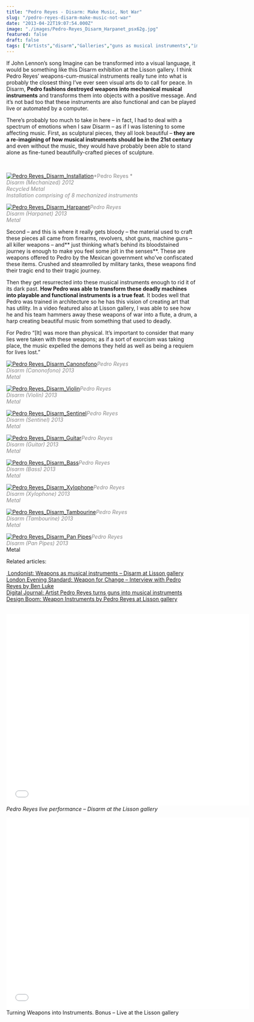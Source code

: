 ```yaml
---
title: "Pedro Reyes - Disarm: Make Music, Not War"
slug: "/pedro-reyes-disarm-make-music-not-war"
date: "2013-04-22T19:07:54.000Z"
image: "./images/Pedro-Reyes_Disarm_Harpanet_psx62g.jpg"
featured: false
draft: false
tags: ["Artists","disarm","Galleries","guns as musical instruments","imagine series","Lisson gallery","mexican artists","pedro reyes","weapons as music"]
---
```



If John Lennon’s song Imagine can be transformed into a visual language, it would be something like this Disarm exhibition at the Lisson gallery. I think Pedro Reyes’ weapons-cum-musical instruments really tune into what is probably the closest thing I’ve ever seen visual arts do to call for peace. In Disarm, **Pedro fashions destroyed weapons into mechanical musical instruments** and transforms them into objects with a positive message. And it’s not bad too that these instruments are also functional and can be played live or automated by a computer. 

There’s probably too much to take in here – in fact, I had to deal with a spectrum of emotions when I saw Disarm – as if I was listening to some affecting music. First, as sculptural pieces, they all look beautiful – **they are a re-imagining of how musical instruments should be in the 21st century** and even without the music, they would have probably been able to stand alone as fine-tuned beautifully-crafted pieces of sculpture.

 

[![Pedro Reyes_Disarm_Installation](./images/Pedro-Reyes_Disarm_Installation_jormgm.jpg)](./images/Pedro-Reyes_Disarm_Installation_jormgm.jpg)<span style="color: #888888;">*Pedro Reyes *</span>  
<span style="color: #888888;">*Disarm (Mechanized) 2012*</span>  
<span style="color: #888888;">*Recycled Metal*</span>  
<span style="color: #888888;">*Installation comprising of 8 mechanized instruments*</span>

[![Pedro Reyes_Disarm_Harpanet](./images/Pedro-Reyes_Disarm_Harpanet_psx62g.jpg)](./images/Pedro-Reyes_Disarm_Harpanet_psx62g.jpg)<span style="color: #888888;">*Pedro Reyes*</span>  
<span style="color: #888888;">*Disarm (Harpanet) 2013*</span>  
<span style="color: #888888;">*Metal*</span>

Second – and this is where it really gets bloody – the material used to craft these pieces all came from firearms, revolvers, shot guns, machine guns – all killer weapons – and** just thinking what’s behind its bloodstained journey is enough to make you feel some jolt in the senses**. These are weapons offered to Pedro by the Mexican government who’ve confiscated these items. Crushed and steamrolled by military tanks, these weapons find their tragic end to their tragic journey.

Then they get resurrected into these musical instruments enough to rid it of its dark past. **How Pedro was able to transform these deadly machines into playable and functional instruments is a true feat**. It bodes well that Pedro was trained in architecture so he has this vision of creating art that has utility. In a video featured also at Lisson gallery, I was able to see how he and his team hammers away these weapons of war into a flute, a drum, a harp creating beautiful music from something that used to deadly.

For Pedro “[It] was more than physical. It’s important to consider that many lies were taken with these weapons; as if a sort of exorcism was taking place, the music expelled the demons they held as well as being a requiem for lives lost.”

[![Pedro Reyes_Disarm_Canonofono](./images/Pedro-Reyes_Disarm_Canonofono_dt8gve.jpg)](./images/Pedro-Reyes_Disarm_Canonofono_dt8gve.jpg)<span style="color: #888888;">*Pedro Reyes*</span>  
<span style="color: #888888;">*Disarm (Canonofono) 2013*</span>  
<span style="color: #888888;">*Metal*</span>

[![Pedro Reyes_Disarm_Violin](./images/Pedro-Reyes_Disarm_Violin_h0mjui.jpg)](./images/Pedro-Reyes_Disarm_Violin_h0mjui.jpg)<span style="color: #888888;">*Pedro Reyes*</span>  
<span style="color: #888888;">*Disarm (Violin) 2013*</span>  
<span style="color: #888888;">*Metal*</span>

[![Pedro Reyes_Disarm_Sentinel](./images/Pedro-Reyes_Disarm_Sentinel_qucnua.jpg)](./images/Pedro-Reyes_Disarm_Sentinel_qucnua.jpg)<span style="color: #888888;">*Pedro Reyes*</span>  
<span style="color: #888888;">*Disarm (Sentinel) 2013*</span>  
*<span style="color: #888888;">Metal</span>*

[![Pedro Reyes_Disarm_Guitar](./images/Pedro-Reyes_Disarm_Guitar_x4sey2.jpg)](./images/Pedro-Reyes_Disarm_Guitar_x4sey2.jpg)<span style="color: #888888;">*Pedro Reyes*</span>  
<span style="color: #888888;">*Disarm (Guitar) 2013*</span>  
<span style="color: #888888;">*Metal*</span>

[![Pedro Reyes_Disarm_Bass](./images/Pedro-Reyes_Disarm_Bass_oshszo.jpg)](./images/Pedro-Reyes_Disarm_Bass_oshszo.jpg)<span style="color: #888888;">*Pedro Reyes*</span>  
<span style="color: #888888;">*Disarm (Bass) 2013*</span>  
<span style="color: #888888;">*Metal*</span>

[![Pedro Reyes_Disarm_Xylophone](./images/Pedro-Reyes_Disarm_Xylophone_myx56j.jpg)](./images/Pedro-Reyes_Disarm_Xylophone_myx56j.jpg)<span style="color: #888888;">*Pedro Reyes*</span>  
<span style="color: #888888;">*Disarm (Xylophone) 2013*</span>  
*<span style="color: #888888;">Metal </span>*

[![Pedro Reyes_Disarm_Tambourine](./images/Pedro-Reyes_Disarm_Tambourine_lexuoc.jpg)](./images/Pedro-Reyes_Disarm_Tambourine_lexuoc.jpg)<span style="color: #888888;">*Pedro Reyes*</span>  
<span style="color: #888888;">*Disarm (Tambourine) 2013*</span>  
<span style="color: #888888;">*Metal*</span>

[![Pedro Reyes_Disarm_Pan Pipes](./images/Pedro-Reyes_Disarm_Pan-Pipes_fxc49h.jpg)](./images/Pedro-Reyes_Disarm_Pan-Pipes_fxc49h.jpg)<span style="color: #888888;">*Pedro Reyes*</span>  
<span style="color: #888888;">*Disarm (Pan Pipes) 2013*</span>  
Metal

Related articles:

[ Londonist: Weapons as musical instruments – Disarm at Lisson gallery](http://londonist.com/2013/03/weapons-as-musical-instruments-disarm-at-lisson-gallery.php)  
[London Evening Standard: Weapon for Change – Interview with Pedro Reyes by Ben Luke](http://www.standard.co.uk/goingout/exhibitions/weapon-for-change-interview-with-mexican-artist-pedro-reyes-8549414.html)  
[Digital Journal: Artist Pedro Reyes turns guns into musical instruments](http://digitaljournal.com/article/343438)  
[Design Boom: Weapon Instruments by Pedro Reyes at Lisson gallery](http://www.designboom.com/design/weapon-instruments-by-pedro-reyes-at-lisson-gallery/)

 <span class="youtube"><iframe allowfullscreen="" class="youtube-player" frameborder="0" height="505" src="//www.youtube.com/embed/6LIrcMioP_I?wmode=transparent&fs=1&hl=en&modestbranding=1&iv_load_policy=3&showsearch=0&rel=0&theme=dark" title="YouTube video player" type="text/html" width="640"></iframe></span>  
*Pedro Reyes live performance – Disarm at the Lisson gallery*

<span class="youtube"><iframe allowfullscreen="" class="youtube-player" frameborder="0" height="505" src="//www.youtube.com/embed/oNb9x_e-3SQ?wmode=transparent&fs=1&hl=en&modestbranding=1&iv_load_policy=3&showsearch=0&rel=0&theme=dark&list=PL6uqON-thyrZcRFF8qVugHPFTytlJe1wV" title="YouTube video player" type="text/html" width="640"></iframe></span>  
Turning Weapons into Instruments. Bonus – Live at the Lisson gallery

 



